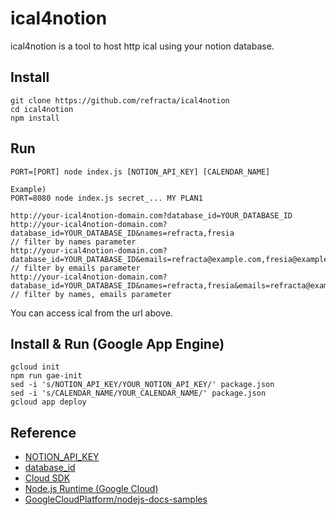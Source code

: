 ical4notion
======================
ical4notion is a tool to host http ical using your notion database.

## Install

```
git clone https://github.com/refracta/ical4notion
cd ical4notion
npm install
```

## Run

```
PORT=[PORT] node index.js [NOTION_API_KEY] [CALENDAR_NAME]

Example) 
PORT=8080 node index.js secret_... MY PLAN1
```

```
http://your-ical4notion-domain.com?database_id=YOUR_DATABASE_ID
http://your-ical4notion-domain.com?database_id=YOUR_DATABASE_ID&names=refracta,fresia
// filter by names parameter
http://your-ical4notion-domain.com?database_id=YOUR_DATABASE_ID&emails=refracta@example.com,fresia@example.com
// filter by emails parameter
http://your-ical4notion-domain.com?database_id=YOUR_DATABASE_ID&names=refracta,fresia&emails=refracta@example.com,fresia@example.com
// filter by names, emails parameter
```

You can access ical from the url above.

## Install & Run (Google App Engine)
```
gcloud init
npm run gae-init
sed -i 's/NOTION_API_KEY/YOUR_NOTION_API_KEY/' package.json
sed -i 's/CALENDAR_NAME/YOUR_CALENDAR_NAME/' package.json
gcloud app deploy
```

## Reference

- [NOTION_API_KEY](https://www.notion.so/my-integrations)
- [database_id](https://developers.notion.com/docs/getting-started#step-2-share-a-database-with-your-integration)
- [Cloud SDK](https://cloud.google.com/sdk/docs/install)
- [Node.js Runtime (Google Cloud)](https://cloud.google.com/appengine/docs/standard/nodejs/runtime)
- [GoogleCloudPlatform/nodejs-docs-samples](https://github.com/GoogleCloudPlatform/nodejs-docs-samples/tree/main/appengine/hello-world/standard)

